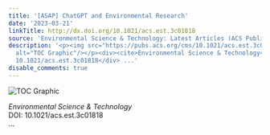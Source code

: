 ```yaml
---
title: '[ASAP] ChatGPT and Environmental Research'
date: '2023-03-21'
linkTitle: http://dx.doi.org/10.1021/acs.est.3c01818
source: 'Environmental Science & Technology: Latest Articles (ACS Publications)'
description: '<p><img src="https://pubs.acs.org/cms/10.1021/acs.est.3c01818/asset/images/medium/es3c01818_0004.gif"
  alt="TOC Graphic"/></p><div><cite>Environmental Science & Technology</cite></div><div>DOI:
  10.1021/acs.est.3c01818</div> ...'
disable_comments: true
---
```

<p><img src="https://pubs.acs.org/cms/10.1021/acs.est.3c01818/asset/images/medium/es3c01818_0004.gif" alt="TOC Graphic"/></p><div><cite>Environmental Science & Technology</cite></div><div>DOI: 10.1021/acs.est.3c01818</div> ...